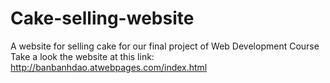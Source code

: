 # Cake-selling-website
A website for selling cake for our final project of Web Development Course
Take a look the website at this link: http://banbanhdao.atwebpages.com/index.html 
